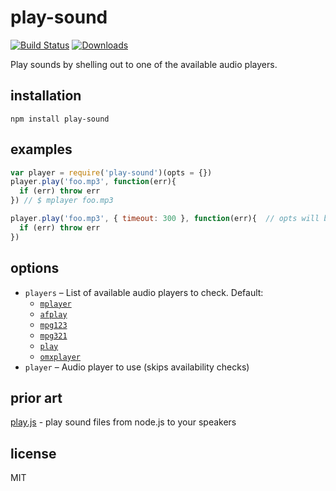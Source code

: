 # play-sound

[![Build Status](https://travis-ci.org/shime/play-sound.svg)](https://travis-ci.org/shime/play-sound) [![Downloads](https://img.shields.io/npm/dt/play-sound.svg)](https://npmjs.org/package/play-sound)

Play sounds by shelling out to one of the available audio players.

## installation

    npm install play-sound

## examples

```javascript
var player = require('play-sound')(opts = {})
player.play('foo.mp3', function(err){
  if (err) throw err
}) // $ mplayer foo.mp3 

player.play('foo.mp3', { timeout: 300 }, function(err){  // opts will be passed to child process
  if (err) throw err
})
```

## options

* `players` – List of available audio players to check. Default:
  * [`mplayer`](https://www.mplayerhq.hu/)
  * [`afplay`](https://developer.apple.com/library/mac/documentation/Darwin/Reference/ManPages/man1/afplay.1.html)
  * [`mpg123`](http://www.mpg123.de/)
  * [`mpg321`](http://mpg321.sourceforge.net/)
  * [`play`](http://sox.sourceforge.net/)
  * [`omxplayer`](https://github.com/popcornmix/omxplayer)
* `player` – Audio player to use (skips availability checks)

## prior art

[play.js](https://github.com/Marak/play.js) - play sound files from node.js to your speakers

## license

MIT

